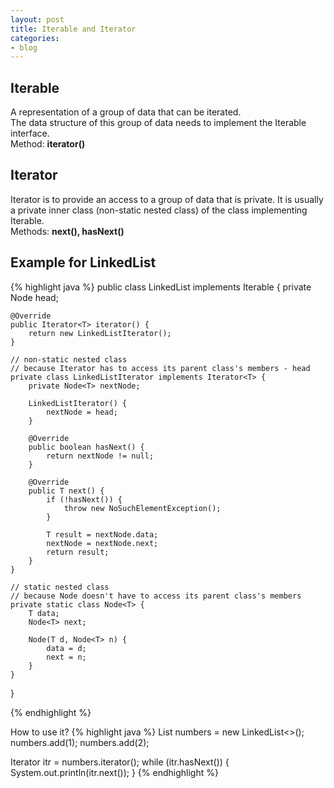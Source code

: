 ```yaml
---
layout: post
title: Iterable and Iterator
categories:
- blog
---
```



## Iterable
A representation of a group of data that can be iterated.  
The data structure of this group of data needs to implement the Iterable interface.   
Method: **iterator()**  

## Iterator
Iterator is to provide an access to a group of data that is private. It is usually a private inner class (non-static nested class) of the class implementing Iterable.  
Methods: **next(), hasNext()**

## Example for LinkedList
{% highlight java %}
public class LinkedList<T> implements Iterable<T> {
    private Node<T> head;

    @Override
    public Iterator<T> iterator() {
        return new LinkedListIterator();
    }

    // non-static nested class 
    // because Iterator has to access its parent class's members - head
    private class LinkedListIterator implements Iterator<T> {
        private Node<T> nextNode;

        LinkedListIterator() {
            nextNode = head;
        }

        @Override
        public boolean hasNext() {
            return nextNode != null;
        }

        @Override
        public T next() {
            if (!hasNext()) {
                throw new NoSuchElementException();
            }

            T result = nextNode.data;
            nextNode = nextNode.next;
            return result;
        }
    }

    // static nested class 
    // because Node doesn't have to access its parent class's members
    private static class Node<T> {
        T data;
        Node<T> next;

        Node(T d, Node<T> n) {
            data = d;
            next = n;
        }
    }
}

{% endhighlight %}   


How to use it?
{% highlight java %}
List<Integer> numbers = new LinkedList<>();
numbers.add(1);
numbers.add(2);

Iterator<Integer> itr = numbers.iterator();
while (itr.hasNext()) {
    System.out.println(itr.next());
}
{% endhighlight %}   
